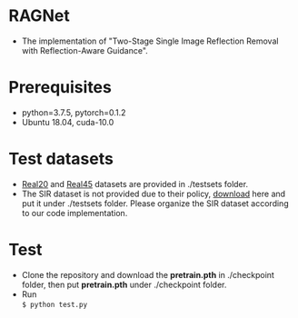 # RAGNet
- The implementation of "Two-Stage Single Image Reflection Removal with Reflection-Aware Guidance".

# Prerequisites  
- python=3.7.5, pytorch=0.1.2  
- Ubuntu 18.04, cuda-10.0

# Test datasets
- [Real20](https://github.com/ceciliavision/perceptual-reflection-removal) and [Real45](https://github.com/fqnchina/CEILNet) datasets are provided in ./testsets folder.  
- The SIR dataset is not provided due to their policy, [download](https://sir2data.github.io/) here and put it under ./testsets folder. Please organize the SIR dataset according to our code implementation.
  
# Test
- Clone the repository and download the **pretrain.pth** in ./checkpoint folder, then put **pretrain.pth** under ./checkpoint folder.
- Run  
  `$ python test.py`
